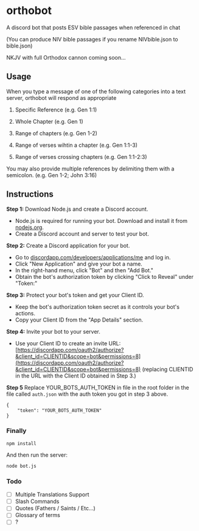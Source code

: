 # orthobot

A discord bot that posts ESV bible passages when referenced in chat

(You can produce NIV bible passages if you rename NIVbible.json to bible.json)

NKJV with full Orthodox cannon coming soon...

## Usage

When you type a message of one of the following categories into a text server, orthobot will respond as appropriate

1. Specific Reference (e.g. Gen 1:1)

2. Whole Chapter (e.g. Gen 1)

3. Range of chapters (e.g. Gen 1-2)

4. Range of verses wihtin a chapter (e.g. Gen 1:1-3)

5. Range of verses crossing chapters (e.g. Gen 1:1-2:3)

You may also provide multiple references by delimiting them with a semicolon. (e.g. Gen 1-2; John 3:16)

## Instructions

**Step 1:** Download Node.js and create a Discord account.

- Node.js is required for running your bot. Download and install it from [nodejs.org](https://nodejs.org).
- Create a Discord account and server to test your bot.

**Step 2:** Create a Discord application for your bot.

- Go to [discordapp.com/developers/applications/me](https://discordapp.com/developers/applications/me) and log in.
- Click "New Application" and give your bot a name.
- In the right-hand menu, click "Bot" and then "Add Bot."
- Obtain the bot's authorization token by clicking "Click to Reveal" under "Token:"

**Step 3:** Protect your bot's token and get your Client ID.

- Keep the bot's authorization token secret as it controls your bot's actions.
- Copy your Client ID from the "App Details" section.

**Step 4:** Invite your bot to your server.

- Use your Client ID to create an invite URL: [https://discordapp.com/oauth2/authorize?&client_id=CLIENTID&scope=bot&permissions=8](https://discordapp.com/oauth2/authorize?&client_id=CLIENTID&scope=bot&permissions=8) (replacing CLIENTID in the URL with the Client ID obtained in Step 3.)

**Step 5** Replace YOUR_BOTS_AUTH_TOKEN in file in the root folder in the file called `auth.json` with the auth token you got in step 3 above.

```
{
    "token": "YOUR_BOTS_AUTH_TOKEN"
}
```

### Finally

```
npm install
```

And then run the server:

```
node bot.js
```

### Todo

- [ ] Multiple Translations Support
- [ ] Slash Commands
- [ ] Quotes (Fathers / Saints / Etc...)
- [ ] Glossary of terms
- [ ] ?
